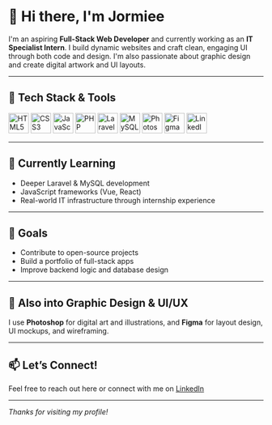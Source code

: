 # 👋 Hi there, I'm Jormiee

I'm an aspiring **Full-Stack Web Developer** and currently working as an **IT Specialist Intern**. I build dynamic websites and craft clean, engaging UI through both code and design. I'm also passionate about graphic design and create digital artwork and UI layouts.

---

## 🧰 Tech Stack & Tools

<p align="left">
  <!-- Web Dev -->
  <img src="https://cdn.jsdelivr.net/gh/devicons/devicon/icons/html5/html5-original.svg" width="40" alt="HTML5"/>
  <img src="https://cdn.jsdelivr.net/gh/devicons/devicon/icons/css3/css3-original.svg" width="40" alt="CSS3"/>
  <img src="https://cdn.jsdelivr.net/gh/devicons/devicon/icons/javascript/javascript-original.svg" width="40" alt="JavaScript"/>
  <img src="https://cdn.jsdelivr.net/gh/devicons/devicon/icons/php/php-original.svg" width="40" alt="PHP"/>
  <img src="https://cdn.jsdelivr.net/gh/devicons/devicon/icons/laravel/laravel-plain.svg" width="40" alt="Laravel"/>
  <img src="https://cdn.jsdelivr.net/gh/devicons/devicon/icons/mysql/mysql-original.svg" width="40" alt="MySQL"/>
  
  <!-- Design -->
  <img src="https://cdn.jsdelivr.net/gh/devicons/devicon/icons/photoshop/photoshop-line.svg" width="40" alt="Photoshop"/>
  <img src="https://cdn.jsdelivr.net/gh/devicons/devicon/icons/figma/figma-original.svg" width="40" alt="Figma"/>

  <!-- Social -->
  <a href="https://www.linkedin.com/in/YOUR-LINKEDIN-HERE" target="_blank">
    <img src="https://cdn.jsdelivr.net/gh/devicons/devicon/icons/linkedin/linkedin-original.svg" width="40" alt="LinkedIn"/>
  </a>
</p>

---

## 🌱 Currently Learning

- Deeper Laravel & MySQL development  
- JavaScript frameworks (Vue, React)  
- Real-world IT infrastructure through internship experience

---

## 🎯 Goals

- Contribute to open-source projects  
- Build a portfolio of full-stack apps  
- Improve backend logic and database design

---

## 🎨 Also into Graphic Design & UI/UX

I use **Photoshop** for digital art and illustrations, and **Figma** for layout design, UI mockups, and wireframing.

---

## 📫 Let’s Connect!

Feel free to reach out here or connect with me on [LinkedIn](www.linkedin.com/in/jormielagua)

---

_Thanks for visiting my profile!_
